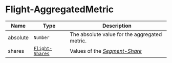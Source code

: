 # Flight-AggregatedMetric
Name        |Type      | Description
------------|----------|------------
absolute | `Number` | The absolute value for the aggregated metric.
shares | [`Flight-Shares`](/api/reference/data-modelsata-models/r-shares/flight.md) | Values of the [*Segment-Share*](/api/concepts/statistics.md#share)
